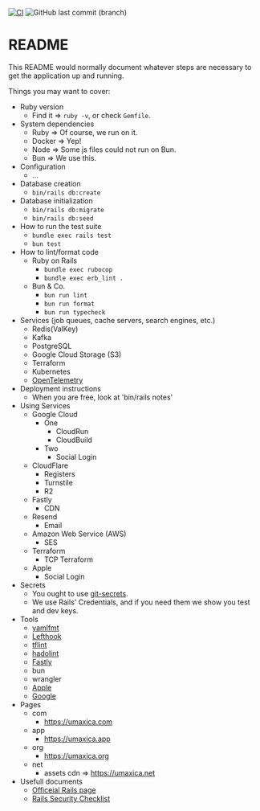 [![CI](https://github.com/seahal/umaxica-app-jit-ruby-on-rails/actions/workflows/integration.yml/badge.svg?branch=main)](https://github.com/seahal/umaxica-app-jit-ruby-on-rails/actions/workflows/integration.yml) ![GitHub last commit (branch)](https://img.shields.io/github/last-commit/seahal/umaxica-app-jit-server/main)
# README


This README would normally document whatever steps are necessary to get the
application up and running.

Things you may want to cover:

* Ruby version
    - Find it => `ruby -v`, or check `Gemfile`.
* System dependencies
  - Ruby => Of course, we run on it.
  - Docker => Yep!
  - Node => Some js files could not run on Bun.
  - Bun => We use this.
* Configuration
  * ...
* Database creation
  - `bin/rails db:create`
* Database initialization
  - `bin/rails db:migrate`
  - `bin/rails db:seed`
* How to run the test suite
  - `bundle exec rails test`
  - `bun test`
* How to lint/format code
  * Ruby on Rails
    - `bundle exec rubocop`
    - `bundle exec erb_lint .`
  - Bun & Co.
    - `bun run lint`
    - `bun run format`
    - `bun run typecheck`
* Services (job queues, cache servers, search engines, etc.)
    - Redis(ValKey)
    - Kafka
    - PostgreSQL
    - Google Cloud Storage (S3)
    - Terraform
    * Kubernetes
    * [OpenTelemetry](https://opentelemetry.io/)
* Deployment instructions
    - When you are free, look at 'bin/rails notes'
* Using Services
  * Google Cloud
    * One
      * CloudRun
      * CloudBuild
    * Two
      * Social Login
  * CloudFlare
    * Registers
    * Turnstile
    * R2
  * Fastly
    * CDN
  * Resend
    * Email
  * Amazon Web Service (AWS)
    * SES
  * Terraform
    * TCP Terraform
  * Apple
    * Social Login
* Secrets
  * You ought to use [git-secrets](https://github.com/awslabs/git-secrets).
  * We use Rails' Credentials, and if you need them we show you test and dev keys.
* Tools
  * [yamlfmt](https://github.com/google/yamlfmt)
  * [Lefthook](https://github.com/evilmartians/lefthook)
  * [tflint](https://github.com/terraform-linters/tflint)
  * [hadolint](https://github.com/hadolint/hadolint)
  * [Fastly]()
  * bun
  * wrangler
  * [Apple]()
  * [Google]()
* Pages
  * com
    * https://umaxica.com
  * app
    * https://umaxica.app
  * org
    * https://umaxica.org
  * net
    * assets cdn => https://umaxica.net
* Usefull documents
  * [Officeial Rails page](https://rubyonrails.org/)
  * [Rails Security Checklist](https://github.com/eliotsykes/rails-security-checklist)
